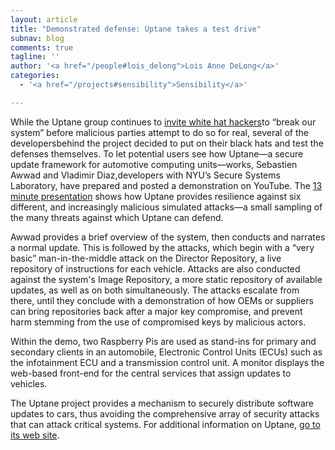 ```yaml
---
layout: article
title: "Demonstrated defense: Uptane takes a test drive"
subnav: blog
comments: true
tagline: ''
author: '<a href="/people#lois_delong">Lois Anne DeLong</a>'
categories:
  - '<a href="/projects#sensibility">Sensibility</a>'

---  
```


While the Uptane group continues to [invite white hat hackers](http://engineering.nyu.edu/press-releases/2017/01/18/call-issued-white-hat-hackers-find-flaws-new-automotive-software-updater)to “break our system” before malicious parties attempt to do so for real,
several of the developersbehind the project decided to put on their black hats
and test the defenses themselves. To let potential users see how Uptane—a
secure update framework for automotive computing units—works, Sebastien Awwad
and Vladimir Diaz,developers with NYU’s Secure Systems Laboratory, have prepared
and posted a demonstration on YouTube. The [13 minute presentation](https://www.youtube.com/watch?v=Iz1l7IK_y2c&feature=youtu.be)
shows how Uptane provides resilience against six different, and increasingly
malicious simulated attacks—a small sampling of the many threats against which
Uptane can defend.

Awwad provides a brief overview of the system, then conducts and narrates a
normal update. This is followed by the attacks, which begin with a “very basic”
man-in-the-middle attack on the Director Repository, a live repository of
instructions for each vehicle. Attacks are also conducted against the system's
Image Repository, a more static repository of available updates, as well as on
both simultaneously. The attacks escalate from there, until they conclude with
a demonstration of how OEMs or suppliers can bring repositories back after a
major key compromise, and prevent harm stemming from the use of compromised
keys by malicious actors.

Within the demo, two Raspberry Pis are used as stand-ins for primary and
secondary clients in an automobile, Electronic Control Units (ECUs)
such as the infotainment ECU and a transmission control unit. A monitor
displays the web-based front-end for the central services that assign updates
to vehicles.

The Uptane project provides a mechanism to securely distribute software updates
to cars, thus avoiding the comprehensive array of security attacks that can
attack critical systems.  For additional information on Uptane,
[go to its web site](https://uptane.github.io/).
